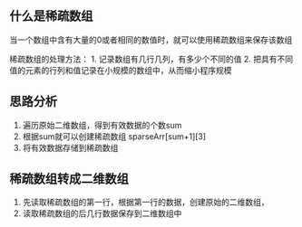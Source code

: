 ## 什么是稀疏数组

当一个数组中含有大量的0或者相同的数值时，就可以使用稀疏数组来保存该数组

稀疏数组的处理方法：
    1. 记录数组有几行几列，有多少个不同的值
    2. 把具有不同值的元素的行列和值记录在小规模的数组中，从而缩小程序规模

## 思路分析

1. 遍历原始二维数组，得到有效数据的个数sum
2. 根据sum就可以创建稀疏数组 sparseArr[sum+1][3]
3. 将有效数据存储到稀疏数组

## 稀疏数组转成二维数组

1. 先读取稀疏数组的第一行，根据第一行的数据，创建原始的二维数组，
2. 读取稀疏数组的后几行数据保存到二维数组中